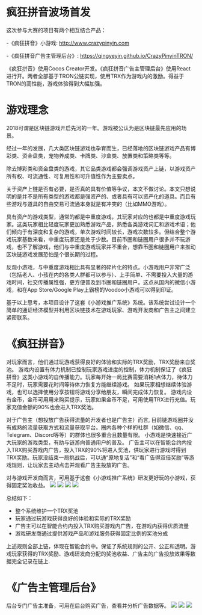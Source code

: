 # 疯狂拼音波场首发

这次参与大赛的项目有两个相互结合产品：

-《疯狂拼音》小游戏:  http://www.crazypinyin.com
  
-《疯狂拼音广告主管理后台》:  https://qingyeyin.github.io/CrazyPinyinTRON/

《疯狂拼音》使用Cocos Creator开发。《疯狂拼音广告主管理后台》使用React进行开。两者全部基于TRON公链实现，使用TRX作为游戏内的激励。得益于TRON的高性能，游戏体验得到大幅加强。

# 游戏理念
2018可谓是区块链游戏开启先河的一年。游戏被公认为是区块链最先应用的场景。

经过一年的发展，几大类区块链游戏也孕育而生，已经落地的区块链游戏产品有博彩类、资金盘类，宠物养成类、卡牌类、沙盒类、放置类和策略类等等。

除去博彩类和资金盘类的游戏，其它品类游戏都会强调游戏资产上链，以游戏资产所有权、可流通性、可复用性和可升值性作为主要卖点。

关于资产上链是否有必要，是否真的具有价值等争议，本文不做讨论。本文只想说明的是并不是所有类型的游戏都是强资产的、或者具有可以资产化的道具。而且有些游戏与道具的自由交易可流通本身就是有冲突的（比如MMO游戏）。

具有资产的游戏类型，通常的都是中重度游戏，其玩家对应的也都是中重度游戏玩家。这类玩家相比轻度玩家更加熟悉游戏产品，熟悉各类游戏词汇和游戏术语；他们倾向于有深度和复杂的游戏，单次游戏时间较长，游戏次数较多。但结合整个游戏玩家基数来看，中重度玩家还是处于少数。目前币圈和链圈用户很多并不玩游戏，也不了解游戏，他们与中重度游戏玩家并不重合，想靠币圈和链圈用户来推动区块链游戏发展恐怕是个很长期的过程。

反观小游戏，与中重度游戏相比具有显著的碎片化的特点。小游戏用户非常广泛（包括老人、小孩在内的各类人群都可以参与）、上手简单、不需要投入大量的游戏时间，社交传播属性强，更方便普及到币圈和链圈用户。这点从国内的微信小游戏，和在App Store/Google Play上霸榜的Voodoo小游戏可以得到印证。

基于以上思考，本项目设计了这套《小游戏推广系统》系统。该系统尝试设计一个简单的通证经济模型并利用区块链技术在游戏玩家、游戏开发商和广告主之间建立紧密联系。



# 《疯狂拼音》
对玩家而言，他们通过玩游戏获得良好的体验和实际的TRX奖励，TRX奖励来自奖池。
游戏内设置有体力机制已控制玩家游戏进度的控制，体力机制保证了《疯狂拼音》这类小游戏的自传播能力。玩家每开始一局比赛需要消耗1点体力，待体力不足时，玩家需要花时间等待体力恢复方能继续游戏。
如果玩家相想继续体验游戏，也可以选择使用分享按钮将游戏分享给朋友，瞬间完成体力恢复。
游戏内设有金币，金币可用用来购买提示，玩家如果金币不足，可用使用TRX进行充值。玩家充值金额的90%也会进入TRX奖池。

对于广告主（想投放广告获得流量的开发者也是广告主）而言, 目前链游戏圈并没有成熟的流量获取方式和流量获取平台。圈内各种个样的社群（如微信、qq、Telegram、Discord等等）的群体也很多重合且数量有限。
小游戏是快速接近广大玩家的游戏类型，有助与链游向普通用户的普及。
广告主可以在智能合约内投入TRX购买游戏内广告，投入TRX的90%将进入奖池，供玩家进行游戏时得到TRX奖励。玩家没结束一局挑战后，可以通“原地复活”和“看广告得双倍奖励”等游戏规则，让玩家去主动点击并观看广告主投放的广告。

对与游戏开发商而言，可用基于这套《小游戏推广系统》研发更好玩的小游戏，获得固定奖池收益。
![](https://github.com/qingyeyin/CrazyPinyinTRON/blob/master/screenshots/1.png)
![](https://github.com/qingyeyin/CrazyPinyinTRON/blob/master/screenshots/2.png)
![](https://github.com/qingyeyin/CrazyPinyinTRON/blob/master/screenshots/3.png)
![](https://github.com/qingyeyin/CrazyPinyinTRON/blob/master/screenshots/4.png)

总结如下：
- 整个系统维护一个TRX奖池
- 玩家通过玩游戏获得良好的体验和实际的TRX奖励
- 广告主可以在智能合约内投入TRX购买游戏内广告，在游戏内获得优质流量
- 游戏研发商通过提供游戏产品和游戏服务获得固定比例的奖池分成

上述规则全部上链，体现在智能合约中。保证了系统规则的公开、公正和透明。游戏玩家获得的TRX奖励、游戏研发商分配的奖池收益、广告主的广告投放效果等数据完全记录在链上.

# 《广告主管理后台》
后台专门广告主准备，可用在后台购买广告，查看并分析广告数据等。
![](https://github.com/qingyeyin/CrazyPinyinTRON/blob/master/screenshots/5.png)
![](https://github.com/qingyeyin/CrazyPinyinTRON/blob/master/screenshots/6.png)
![](https://github.com/qingyeyin/CrazyPinyinTRON/blob/master/screenshots/7.png)
